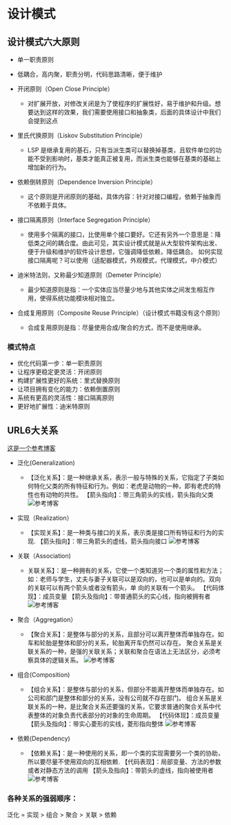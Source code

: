 # 设计模式
## 设计模式六大原则
- 单一职责原则
 * 低耦合，高内聚，职责分明，代码思路清晰，便于维护
- 开闭原则（Open Close Principle）
    * 对扩展开放，对修改关闭是为了使程序的扩展性好，易于维护和升级。想要达到这样的效果，我们需要使用接口和抽象类，后面的具体设计中我们会提到这点
- 里氏代换原则（Liskov Substitution Principle）
	* LSP 是继承复用的基石，只有当派生类可以替换掉基类，且软件单位的功能不受到影响时，基类才能真正被复用，而派生类也能够在基类的基础上增加新的行为。
- 依赖倒转原则（Dependence Inversion Principle）
	* 这个原则是开闭原则的基础，具体内容：针对对接口编程，依赖于抽象而不依赖于具体。
- 接口隔离原则（Interface Segregation Principle）
	* 使用多个隔离的接口，比使用单个接口要好。它还有另外一个意思是：降低类之间的耦合度。由此可见，其实设计模式就是从大型软件架构出发、便于升级和维护的软件设计思想，它强调降低依赖，降低耦合。
	如何实现接口隔离呢？可以使用（适配器模式，外观模式，代理模式，中介模式）
- 迪米特法则，又称最少知道原则（Demeter Principle）
	* 最少知道原则是指：一个实体应当尽量少地与其他实体之间发生相互作用，使得系统功能模块相对独立。

- 合成复用原则（Composite Reuse Principle）（设计模式书籍没有这个原则）
	* 合成复用原则是指：尽量使用合成/聚合的方式，而不是使用继承。

### 模式特点
- 优化代码第一步：单一职责原则
- 让程序更稳定更灵活：开闭原则
- 构建扩展性更好的系统：里式替换原则
- 让项目拥有变化的能力：依赖倒置原则
- 系统有更高的灵活性：接口隔离原则
- 更好地扩展性：迪米特原则

## URL6大关系

  [这是一个参考博客](https://www.runoob.com)
 
- 泛化(Generalization)
	* 【泛化关系】：是一种继承关系，表示一般与特殊的关系，它指定了子类如何特化父类的所有特征和行为。例如：老虎是动物的一种，即有老虎的特性也有动物的共性。
		【箭头指向】：带三角箭头的实线，箭头指向父类
		 ![参考博客](https://blog.csdn.net/CLinuxF/article/details/88060140  "参考博客")
- 实现（Realization）
	* 【实现关系】：是一种类与接口的关系，表示类是接口所有特征和行为的实现.
       【箭头指向】：带三角箭头的虚线，箭头指向接口
	    ![参考博客](https://blog.csdn.net/CLinuxF/article/details/88060140  "参考博客")
- 关联（Association)
	* 关联关系】：是一种拥有的关系，它使一个类知道另一个类的属性和方法；如：老师与学生，丈夫与妻子关联可以是双向的，也可以是单向的。双向的关联可以有两个箭头或者没有箭头，单		向的关联有一个箭头。
		【代码体现】：成员变量
		【箭头及指向】：带普通箭头的实心线，指向被拥有者
		 ![参考博客](https://blog.csdn.net/CLinuxF/article/details/88060140  "参考博客")
- 聚合（Aggregation）
	* 【聚合关系】：是整体与部分的关系，且部分可以离开整体而单独存在。如车和轮胎是整体和部分的关系，轮胎离开车仍然可以存在。
		聚合关系是关联关系的一种，是强的关联关系；关联和聚合在语法上无法区分，必须考察具体的逻辑关系。
		 ![参考博客](https://blog.csdn.net/CLinuxF/article/details/88060140  "参考博客")
- 组合(Composition)
	*	【组合关系】：是整体与部分的关系，但部分不能离开整体而单独存在。如公司和部门是整体和部分的关系，没有公司就不存在部门。
			组合关系是关联关系的一种，是比聚合关系还要强的关系，它要求普通的聚合关系中代表整体的对象负责代表部分的对象的生命周期。
			【代码体现】：成员变量
			【箭头及指向】：带实心菱形的实线，菱形指向整体
			 ![参考博客](https://blog.csdn.net/CLinuxF/article/details/88060140  "参考博客")

- 依赖(Dependency)
	*  【依赖关系】：是一种使用的关系，即一个类的实现需要另一个类的协助，所以要尽量不使用双向的互相依赖.
		【代码表现】：局部变量、方法的参数或者对静态方法的调用
		【箭头及指向】：带箭头的虚线，指向被使用者
		 ![参考博客](https://blog.csdn.net/CLinuxF/article/details/88060140  "参考博客")
### 各种关系的强弱顺序：
泛化 = 实现 > 组合 > 聚合 > 关联 > 依赖
